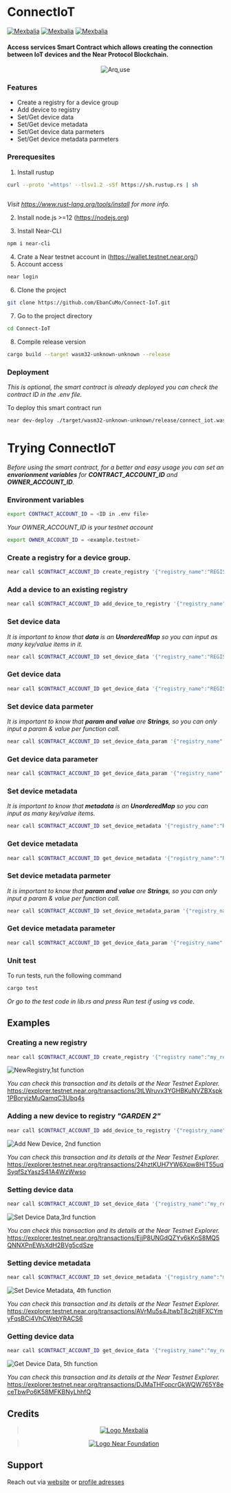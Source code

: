 # **ConnectIoT**

[![Mexbalia](https://img.shields.io/badge/Mexbalia-ConnectIoT%20Smart%20Contract-blue)](https://mexbalia.com/connect-iot/)
[![Mexbalia](https://img.shields.io/badge/-Near%20Protocol-9cf)](https://near.org/)
[![Mexbalia](https://img.shields.io/badge/-near--sdk--rs-orange)](https://www.near-sdk.io/)

#### Access services **Smart Contract** which allows creating the **connection** between **IoT** devices and the **Near Protocol Blockchain**.
<center>

![Arq,use](assets/images/Screenshot%20from%202022-08-10%2010-16-12.png)

</center>

### Features

- Create a registry for a device group
- Add device to registry
- Set/Get device data
- Set/Get device metadata
- Set/Get device data parmeters
- Set/Get device metadata parmeters


### Prerequesites

1. Install rustup

```bash
curl --proto '=https' --tlsv1.2 -sSf https://sh.rustup.rs | sh
  
```

*Visit https://www.rust-lang.org/tools/install for more info.*

2. Install node.js >=12 (https://nodejs.org)
   
3. Install Near-CLI

```bash
npm i near-cli
 ```
4. Crate a Near testnet account in  (https://wallet.testnet.near.org/)
5. Account access

```bash
near login
  ```
6. Clone the project

```bash
git clone https://github.com/EbanCuMo/Connect-IoT.git
```
7. Go to the project directory

```bash
cd Connect-IoT
```
8. Compile release version
```bash
cargo build --target wasm32-unknown-unknown --release
```


### Deployment
*This is optional, the smart contract is already deployed
you can check the contract ID in the .env file.*

To deploy this smart contract run
```bash
near dev-deploy ./target/wasm32-unknown-unknown/release/connect_iot.wasm
```


# Trying ConnectIoT

*Before using the smart contract, for a better and easy usage you can set an **envorionment variables** 
for **CONTRACT_ACCOUNT_ID** and **OWNER_ACCOUNT_ID**.*

### Environment variables

```bash
export CONTRACT_ACCOUNT_ID = <ID in .env file>
```
*Your OWNER_ACCOUNT_ID is your testnet account*
```bash
export OWNER_ACCOUNT_ID = <example.testnet> 
```

### Create a registry for a device group.

```bash
near call $CONTRACT_ACCOUNT_ID create_registry '{"registry_name":"REGISTRY_NAME"}' --accountId $OWNER_ACCOUNT_ID
```
### Add a device to an existing registry

```bash
near call $CONTRACT_ACCOUNT_ID add_device_to_registry '{"registry_name":"REGISTRY_NAME","device_name":"DEVICE_NAME","description":"DESCRIPTION"}' --accountId $OWNER_ACCOUNT_ID
```
### Set device data 

*It is important to know that **data** is an **UnorderedMap** so you can input as many key/value items in it.*

```bash
near call $CONTRACT_ACCOUNT_ID set_device_data '{"registry_name":"REGISTRY_NAME","device_name":"DEVICE_NAME","data":"{\"\":\"\"}"}' --accountId $OWNER_ACCOUNT_ID
```

### Get device data

```bash
near call $CONTRACT_ACCOUNT_ID get_device_data '{"registry_name":"REGISTRY_NAME","device_name":"DEVICE_NAME"}' --accountId $OWNER_ACCOUNT_ID
```
### Set device data parmeter 

*It is important to know that **param and value** are **Strings**, so you can only input a param & value per function call.*

```bash
near call $CONTRACT_ACCOUNT_ID set_device_data_param '{"registry_name":"REGISTRY_NAME","device_name":"DEVICE_NAME","param":"DATA_PARAMETER","value":"VALUE"}' --accountId $OWNER_ACCOUNT_ID
```
### Get device data parameter

```bash
near call $CONTRACT_ACCOUNT_ID get_device_data_param '{"registry_name":"REGISTRY_NAME","device_name":"DEVICE_NAME","param":"DATA_PARAMETER"}' --accountId $OWNER_ACCOUNT_ID
```
### Set device metadata 

*It is important to know that **metadata** is an **UnorderedMap** so you can input as many key/value items.*

```bash
near call $CONTRACT_ACCOUNT_ID set_device_metadata '{"registry_name":"REGISTRY_NAME","device_name":"DEVICE_NAME","metadata":{"{}":"{}"}}' --accountId $OWNER_ACCOUNT_ID
```
### Get device metadata

```bash
near call $CONTRACT_ACCOUNT_ID get_device_metadata '{"registry_name":"REGISTRY_NAME","device_name":"DEVICE_NAME"}' --accountId $OWNER_ACCOUNT_ID
```
### Set device metadata parmeter 

*It is important to know that **param and value** are **Strings**, so you can only input a param & value per function call.*

```bash
near call $CONTRACT_ACCOUNT_ID set_device_metadata_param '{"registry_name":"REGISTRY_NAME","device_name":"DEVICE_NAME","param":"METADATA_PARAMETER","value":"VALUE"}' --accountId $OWNER_ACCOUNT_ID
```
### Get device metadata parameter

```bash
near call $CONTRACT_ACCOUNT_ID get_device_data_param '{"registry_name":"REGISTRY_NAME","device_name":"DEVICE_NAME","param":"METADATA_PARAMETER"}' --accountId $OWNER_ACCOUNT_ID
```

### Unit test

To run tests, run the following command 
```bash
cargo test 
  ```
*Or go to the test code in lib.rs and press *Run test* if using vs code.*

## Examples


### Creating a new registry

```bash
near call $CONTRACT_ACCOUNT_ID create_registry '{"registry name":"my_registry"}' --accountId $OWNER_ACCOUNT_ID
```
![NewRegistry,1st function](assets/images/Screenshot%20from%202022-08-09%2016-43-34.png)

*You can check this transaction and its details at the Near Testnet Explorer.*
https://explorer.testnet.near.org/transactions/3tLWruvx3YGHBKuNVZBXspk1PBoryizMuQamqC3Ubq4s

### Adding a new device to registry *"GARDEN 2"*

```bash
near call $CONTRACT_ACCOUNT_ID add_device_to_registry '{"registry_name":"my_registry","device_name":"my_device","description":"Temperature"}' --accountId $OWNER_ACCOUNT_ID
```
![Add New Device, 2nd function](assets/images/Screenshot%20from%202022-08-09%2016-52-59.png)

*You can check this transaction and its details at the Near Testnet Explorer.*
https://explorer.testnet.near.org/transactions/24hztKUH7YW6Xpw8HiT55uqSyqfSzYaszS41A4WzWwso

### Setting device data

```bash
near call $CONTRACT_ACCOUNT_ID set_device_data '{"registry_name":"my_registry","device_name":"my_device","data":"{\"sample1\": \"value1\", \"sample2\": \"value2\", \"sample3\": \"value3\"}"}' --accountId $OWNER_ACCOUNT_ID
```
![Set Device Data,3rd function](assets/images/Screenshot%20from%202022-08-09%2017-00-26.png)

*You can check this transaction and its details at the Near Testnet Explorer.*
https://explorer.testnet.near.org/transactions/EjjP8UNGdQZYv6kKnS8MQ5QNNXPnEWsXdH2BVg5cdSze

### Setting device metadata

```bash
near call $CONTRACT_ACCOUNT_ID set_device_metadata '{"registry_name":"my_registry","device_name":"my_device","metadata":"{\"battery\": \"87%\", \"date\": \"11/12/2019\", \"location\": \"orchard\"}"}' --accountId $OWNER_ACCOUNT_ID
```
![Set Device Metadata, 4th function](assets/images/Screenshot%20from%202022-08-10%2009-49-40.png)

*You can check this transaction and its details at the Near Testnet Explorer.*
https://explorer.testnet.near.org/transactions/AVrMu5s4JtwbT8c2tj8FXCYmyFqsBCi4VhCWebYRACS6

### Getting device data
```bash
near call $CONTRACT_ACCOUNT_ID get_device_data '{"registry_name":"my_registry","device_name":"my_device"}' --accountId $OWNER_ACCOUNT_ID
```
![Get Device Data, 5th function](assets/images/Screenshot%20from%202022-08-10%2012-39-47.png)

*You can check this transaction and its details at the Near Testnet Explorer.*
https://explorer.testnet.near.org/transactions/DJMaTHFopcrGkWQW765Y8eceTbwPo6K58MFKBNyLhhfQ
## Credits
<center>

>[![Logo Mexbalia](assets/images/Screenshot%20from%202022-08-10%2010-41-59.png)](https://mexbalia.com/)

>[![Logo Near Foundation](assets/images/Screenshot%20from%202022-08-10%2010-38-58.png)](https://near.foundation/)</center>

## Support

Reach out via [website](https://mexbalia.com/contact/) or [profile adresses](https://github.com/paul-cruz)
